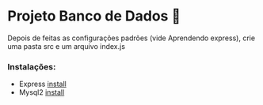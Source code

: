 # Projeto Banco de Dados 🎲

Depois de feitas as configurações padrões (vide Aprendendo express), crie uma pasta src e um arquivo index.js

### Instalações:
- Express [install][1]
- Mysql2  [install][2]

[1]:https://expressjs.com/pt-br/
[2]:https://dev.mysql.com/downloads/installer/
